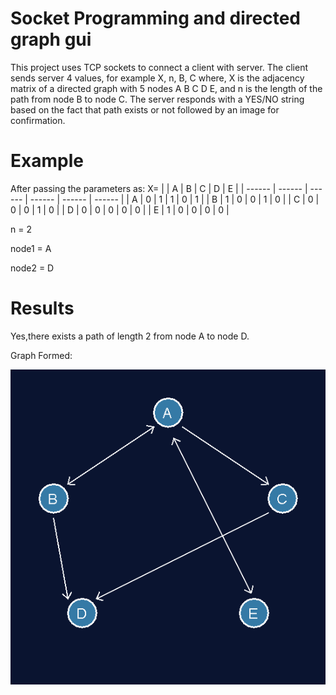 # Socket Programming and directed graph gui

This project uses TCP sockets to connect a client with server. The client sends server 4 values, for example X, n, B, C where,  X is the adjacency matrix of a directed graph with 5 nodes A B C D E, and n is the length of the path from node B to node C. The server responds with a YES/NO string based on the fact that path exists or not followed by an image for confirmation.

# Example
After passing the parameters as:
X=
|  | A | B | C | D | E |
| ------ | ------ | ------ |  ------ |  ------ |  ------ | 
| A | 0 | 1 | 1 | 0 | 1 |
| B | 1 | 0 | 0 | 1 | 0 |
| C | 0 | 0 | 0 | 1 | 0 |
| D | 0 | 0 | 0 | 0 | 0 |
| E | 1 | 0 | 0 | 0 | 0 |


n = 2

node1 = A

node2 = D

# Results
Yes,there exists a path of length 2 from node A to node D.

Graph Formed:

![Alt text](/GraphImageFrame1606259566149.png?raw=true "GraphImage")
